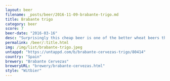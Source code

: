 ```yaml
---
layout: beer
filename: _posts/beer/2016-11-09-brabante-trigo.md
title: Brabante trigo
category: beer
score: 7
beer-date: "2016-03-16"
desc: "Surprisingly this cheap beer is one of the better wheat beers that I’ve had. The tang is really well balanced. That said it is a bit light on flavour"
permalink: /beer/:title.html
img: /img/list/brabante-trigo.jpeg
untappd: "https://untappd.com/b/brabante-cervezas-trigo/80414"
country: "Spain"
brewery: "Brabante Cervezas"
breweryURL: "brewery/brabante-cervezas.html"
style: "Witbier"
---
```

